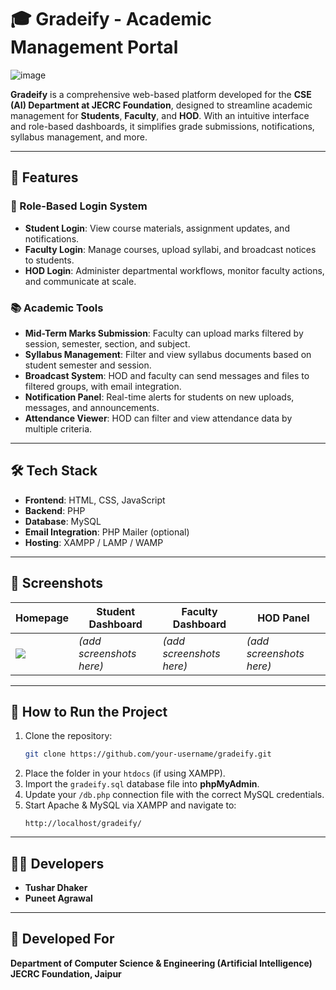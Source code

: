 
# 🎓 Gradeify - Academic Management Portal

![image](https://github.com/user-attachments/assets/0d4247f3-cd14-40bf-b6e4-7203fcff64fb)


**Gradeify** is a comprehensive web-based platform developed for the **CSE (AI) Department at JECRC Foundation**, designed to streamline academic management for **Students**, **Faculty**, and **HOD**. With an intuitive interface and role-based dashboards, it simplifies grade submissions, notifications, syllabus management, and more.

---

## 🚀 Features

### 🔐 Role-Based Login System
- **Student Login**: View course materials, assignment updates, and notifications.
- **Faculty Login**: Manage courses, upload syllabi, and broadcast notices to students.
- **HOD Login**: Administer departmental workflows, monitor faculty actions, and communicate at scale.

### 📚 Academic Tools
- **Mid-Term Marks Submission**: Faculty can upload marks filtered by session, semester, section, and subject.
- **Syllabus Management**: Filter and view syllabus documents based on student semester and session.
- **Broadcast System**: HOD and faculty can send messages and files to filtered groups, with email integration.
- **Notification Panel**: Real-time alerts for students on new uploads, messages, and announcements.
- **Attendance Viewer**: HOD can filter and view attendance data by multiple criteria.

---

## 🛠️ Tech Stack

- **Frontend**: HTML, CSS, JavaScript
- **Backend**: PHP
- **Database**: MySQL
- **Email Integration**: PHP Mailer (optional)
- **Hosting**: XAMPP / LAMP / WAMP

---

## 📸 Screenshots

| Homepage | Student Dashboard | Faculty Dashboard | HOD Panel |
|---------|-------------------|-------------------|-----------|
| ![](./screenshot.png) | *(add screenshots here)* | *(add screenshots here)* | *(add screenshots here)* |

---

## 🧪 How to Run the Project

1. Clone the repository:
   ```bash
   git clone https://github.com/your-username/gradeify.git
   ```
2. Place the folder in your `htdocs` (if using XAMPP).
3. Import the `gradeify.sql` database file into **phpMyAdmin**.
4. Update your `/db.php` connection file with the correct MySQL credentials.
5. Start Apache & MySQL via XAMPP and navigate to:
   ```
   http://localhost/gradeify/
   ```

---

## 👨‍💻 Developers

- **Tushar Dhaker**
- **Puneet Agrawal**

---

## 🏫 Developed For

**Department of Computer Science & Engineering (Artificial Intelligence)**  
**JECRC Foundation, Jaipur**
